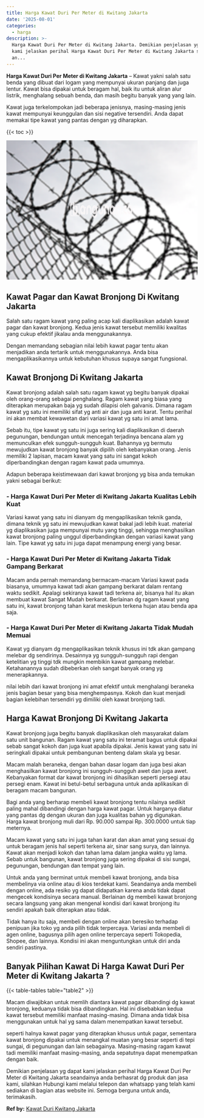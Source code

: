 ```yaml
---
title: Harga Kawat Duri Per Meter di Kwitang Jakarta
date: '2025-08-01'
categories:
  - harga
description: >-
  Harga Kawat Duri Per Meter di Kwitang Jakarta. Demikian penjelasan yg dapat
  kami jelaskan perihal Harga Kawat Duri Per Meter di Kwitang Jakarta seandainya
  an...
---
```


**Harga Kawat Duri Per Meter di Kwitang Jakarta** – Kawat yakni salah satu benda yang dibuat dari logam yang mempunyai ukuran panjang dan juga lentur. Kawat bisa dipakai untuk beragam hal, baik itu untuk aliran alur listrik, menghalang sebuah benda, dan masih begitu banyak yang yang lain.

Kawat juga terkelompokan jadi beberapa jenisnya, masing-masing jenis kawat mempunyai keunggulan dan sisi negative tersendiri. Anda dapat memakai tipe kawat yang pantas dengan yg diharapkan.

{{< toc >}}

![Harga Kawat Duri Per Meter di Kwitang Jakarta](/images/jual-kawat-murah39.png)

## Kawat Pagar dan Kawat Bronjong Di Kwitang Jakarta

Salah satu ragam kawat yang paling acap kali diaplikasikan adalah kawat pagar dan kawat bronjong. Kedua jenis kawat tersebut memiliki kwalitas yang cukup efektif jikalau anda menggunakannya.

Dengan memandang sebagian nilai lebih kawat pagar tentu akan menjadikan anda tertarik untuk menggunakannya. Anda bisa mengaplikasikannya untuk kebutuhan khusus supaya sangat fungsional.

## Kawat Bronjong Di Kwitang Jakarta

Kawat bronjong adalah salah satu ragam kawat yg begitu banyak dipakai oleh orang-orang sebagai penghalang. Ragam kawat yang biasa yang diterapkan merupakan baja yg sudah dilapisi oleh galvanis. Dimana ragam kawat yg satu ini memiliki sifat yg anti air dan juga anti karat. Tentu perihal ini akan membat kewawetan dari variasi kawat yg satu ini amat lama.

Sebab itu, tipe kawat yg satu ini juga sering kali diaplikasikan di daerah pegunungan, bendungan untuk mencegah terjadinya bencana alam yg memunculkan efek sungguh-sungguh kuat. Bahannya yg bermutu mewujudkan kawat bronjong banyak dipilih oleh kebanyakan orang. Jenis memiliki 2 lapisan, macam kawat yang satu ini sangat kokoh diperbandingkan dengan ragam kawat pada umumnya.

Adapun beberapa keistimewaan dari kawat bronjong yg bisa anda temukan yakni sebagai berikut:

### \- Harga Kawat Duri Per Meter di Kwitang Jakarta Kualitas Lebih Kuat

Variasi kawat yang satu ini dianyam dg mengaplikasikan teknik ganda, dimana teknik yg satu ini mewujudkan kawat bakal jadi lebih kuat. material yg diaplikasikan juga mempunyai mutu yang tinggi, sehingga menghasilkan kawat bronjong paling unggul diperbandingkan dengan variasi kawat yang lain. Tipe kawat yg satu ini juga dapat menampung energi yang besar.

### \- Harga Kawat Duri Per Meter di Kwitang Jakarta Tidak Gampang Berkarat

Macam anda pernah memandang bermacam-macam Variasi kawat pada biasanya, umumnya kawat tadi akan gampang berkarat dalam rentang waktu sedikit. Apalagi sekiranya kawat tadi terkena air, bisanya hal itu akan membuat kawat Sangat Mudah berkarat. Berlainan dg ragam kawat yang satu ini, kawat bronjong tahan karat meskipun terkena hujan atau benda apa saja.

### \- Harga Kawat Duri Per Meter di Kwitang Jakarta Tidak Mudah Memuai

Kawat yg dianyam dg mengaplikasikan teknik khusus ini tdk akan gampang melebar dg sendirinya. Desainnya yg sungguh-sungguh rapi dengan ketelitian yg tinggi tdk mungkin membikin kawat gampang melebar. Ketahanannya sudah dibeberkan oleh sangat banyak orang yg menerapkannya.

nilai lebih dari kawat bronjong ini amat efektif untuk menghalangi beraneka jenis bagian besar yang bisa menghempasnya. Kokoh dan kuat menjadi bagian kelebihan tersendiri yg dimiliki oleh kawat bronjong tadi.

## Harga Kawat Bronjong Di Kwitang Jakarta

Kawat bronjong juga begitu banyak diaplikasikan oleh masyarakat dalam satu unit bangunan. Ragam kawat yang satu ini teramat bagus untuk dipakai sebab sangat kokoh dan juga kuat apabila dipakai. Jenis kawat yang satu ini seringkali dipakai untuk pembangunan benteng dalam skala yg besar.

Macam malah beraneka, dengan bahan dasar logam dan juga besi akan menghasilkan kawat bronjong ini sungguh-sungguh awet dan juga awet. Kebanyakan format dar kawat bronjong ini dihasilkan seperti persegi atau persegi enam. Kawat ini betul-betul serbaguna untuk anda aplikasikan di beragam macam bangunan.

Bagi anda yang berharap membeli kawat bronjong tentu nilainya sedikit paling mahal dibandingi dengan harga kawat pagar. Untuk harganya diatur yang pantas dg dengan ukuran dan juga kualitas bahan yg digunakan. Harga kawat bronjong muli dari Rp. 90.000 sampai Rp. 300.0000 untuk tiap meternya.

Macam kawat yang satu ini juga tahan karat dan akan amat yang sesuai dg untuk beragam jenis hal seperti terkena air, sinar sang surya, dan lainnya. Kawat akan menjadi kokoh dan tahan lama dalam jangka waktu yg lama. Sebab untuk bangunan, kawat bronjong juga sering dipakai di sisi sungai, pegunungan, bendungan dan tempat yang lain.

Untuk anda yang berminat untuk membeli kawat bronjong, anda bisa membelinya via online atau di kios terdekat kami. Seandainya anda membeli dengan online, ada resiko yg dapat didapatkan karena anda tidak dapat mengecek kondisinya secara manual. Berlainan dg membeli kawat bronjong secara langsung yang akan mengenal kondisi dari kawat bronjong itu sendiri apakah baik diterapkan atau tidak.

Tidak hanya itu saja, membeli dengan online akan beresiko terhadap penipuan jika toko yg anda pilih tidak terpercaya. Variasi anda membeli di agen online, bagusnya pilih agen online terpercaya seperti Tokopedia, Shopee, dan lainnya. Kondisi ini akan menguntungkan untuk diri anda sendiri pastinya.

## Banyak Pilihan Kawat Di Harga Kawat Duri Per Meter di Kwitang Jakarta ?

{{< table-tables table="table2" >}}

Macam diwajibkan untuk memlih diantara kawat pagar dibandingi dg kawat bronjong, keduanya tidak bisa dibandingkan. Hal ini disebabkan kedua kawat tersebut memiliki manfaat masing-masing. Dimana anda tidak bisa menggunakan untuk hal yg sama dalam menempatkan kawat tersebut.

seperti halnya kawat pagar yang diterapkan khusus untuk pagar, sementara kawat bronjong dipakai untuk menangkal muatan yang besar seperti di tepi sungai, di pegunungan dan lain sebagainya. Masing-masing ragam kawat tadi memiliki manfaat masing-masing, anda sepatutnya dapat menempatkan dengan baik.

Demikian penjelasan yg dapat kami jelaskan perihal Harga Kawat Duri Per Meter di Kwitang Jakarta seandainya anda berhasrat dg produk dan jasa kami, silahkan Hubungi kami melalui telepon dan whatsapp yang telah kami sediakan di bagian atas website ini. Semoga berguna untuk anda, terimakasih.

**Ref by:** [Kawat Duri Kwitang Jakarta](https://id.wikipedia.org/wiki/Kawat)
